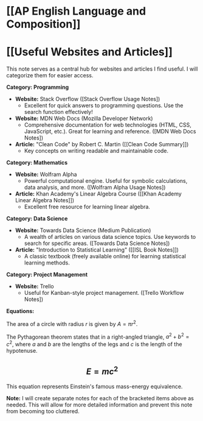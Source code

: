 # [[AP English Language and Composition]]
# [[Useful Websites and Articles]]

This note serves as a central hub for websites and articles I find useful.  I will categorize them for easier access.

**Category: Programming**

* **Website:** Stack Overflow  ([Stack Overflow Usage Notes])
    * Excellent for quick answers to programming questions.  Use the search function effectively!
* **Website:** MDN Web Docs (Mozilla Developer Network)
    * Comprehensive documentation for web technologies (HTML, CSS, JavaScript, etc.).  Great for learning and reference. ([MDN Web Docs Notes])
* **Article:** "Clean Code" by Robert C. Martin ([[Clean Code Summary]])
    *  Key concepts on writing readable and maintainable code.


**Category: Mathematics**

* **Website:** Wolfram Alpha
    * Powerful computational engine. Useful for symbolic calculations, data analysis, and more. ([Wolfram Alpha Usage Notes])
* **Article:** Khan Academy's Linear Algebra Course ([[Khan Academy Linear Algebra Notes]])
    * Excellent free resource for learning linear algebra.


**Category:  Data Science**

* **Website:** Towards Data Science (Medium Publication)
    *  A wealth of articles on various data science topics.  Use keywords to search for specific areas. ([Towards Data Science Notes])
* **Article:**  "Introduction to Statistical Learning" ([[ISL Book Notes]])
    * A classic textbook (freely available online) for learning statistical learning methods.


**Category: Project Management**

* **Website:** Trello
    *  Useful for Kanban-style project management. ([Trello Workflow Notes])


**Equations:**

The area of a circle with radius $r$ is given by $A = \pi r^2$.

The Pythagorean theorem states that in a right-angled triangle, $a^2 + b^2 = c^2$, where $a$ and $b$ are the lengths of the legs and $c$ is the length of the hypotenuse.


## $$E = mc^2$$


This equation represents Einstein's famous mass-energy equivalence.


**Note:**  I will create separate notes for each of the bracketed items above as needed.  This will allow for more detailed information and prevent this note from becoming too cluttered.
